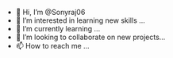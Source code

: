 - 👋 Hi, I’m @Sonyraj06
- 👀 I’m interested in learning new skills ...
- 🌱 I’m currently learning ...
- 💞️ I’m looking to collaborate on new projects...
- 📫 How to reach me ...

<!---
Sonyraj06/Sonyraj06 is a ✨ special ✨ repository because its `README.md` (this file) appears on your GitHub profile.
You can click the Preview link to take a look at your changes.
--->
